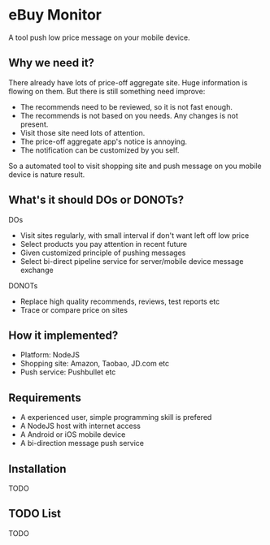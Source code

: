 eBuy Monitor
============

A tool push low price message on your mobile device.

Why we need it?
---------------

There already have lots of price-off aggregate site. Huge information is
flowing on them. But there is still something need improve:

* The recommends need to be reviewed, so it is not fast enough.
* The recommends is not based on you needs. Any changes is not present.
* Visit those site need lots of attention.
* The price-off aggregate app's notice is annoying.
* The notification can be customized by you self.

So a automated tool to visit shopping site and push message on you mobile
device is nature result.

What's it should DOs or DONOTs?
---------------------------------

DOs
* Visit sites regularly, with small interval if don't want left off low price
* Select products you pay attention in recent future
* Given customized principle of pushing messages
* Select bi-direct pipeline service for server/mobile device message exchange

DONOTs
* Replace high quality recommends, reviews, test reports etc
* Trace or compare price on sites

How it implemented?
-------------------

* Platform: NodeJS
* Shopping site: Amazon, Taobao, JD.com etc
* Push service: Pushbullet etc

Requirements
------------

* A experienced user, simple programming skill is prefered
* A NodeJS host with internet access
* A Android or iOS mobile device
* A bi-direction message push service

Installation
------------
TODO

TODO List
---------
TODO
